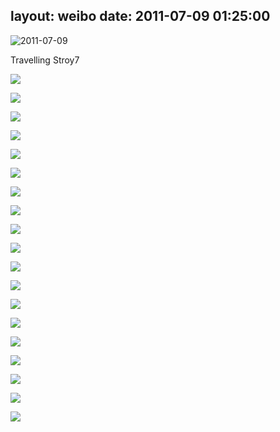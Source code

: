 layout: weibo
date: 2011-07-09 01:25:00
---
<meta name="referrer" content="no-referrer" />

<img src="/images/favicon.ico" style="float: left;"/> 2011-07-09

Travelling Stroy7

![](http://fmn.xnpic.com/fmn053/20110709/0125/p_large_Au9I_51060002248e5c73.jpg)

![](http://fmn.xnpic.com/fmn046/20110709/0125/p_large_V9kQ_50e6000228415c73.jpg)

![](http://fmn.xnpic.com/fmn051/20110709/0125/p_large_AmzL_5122000229c25c73.jpg)

![](http://fmn.rrfmn.com/fmn048/20110709/0120/p_large_Hhsi_5104000227e05c73.jpg)

![](http://fmn.rrfmn.com/fmn048/20110709/0120/p_large_NAD4_5122000229c15c73.jpg)

![](http://fmn.xnpic.com/fmn047/20110709/0120/p_large_RFgm_510b000224fb5c73.jpg)

![](http://fmn.xnpic.com/fmn051/20110709/0120/p_large_N21u_5130000229d45c73.jpg)

![](http://fmn.xnpic.com/fmn052/20110709/0120/p_large_BpNF_5122000229bf5c73.jpg)

![](http://fmn.xnpic.com/fmn047/20110709/0120/p_large_6DkF_510f000227ab5c73.jpg)

![](http://fmn.xnpic.com/fmn053/20110709/0120/p_large_bDaC_5112000226a85c73.jpg)

![](http://fmn.xnpic.com/fmn050/20110709/0120/p_large_eLMS_510f000227aa5c73.jpg)

![](http://fmn.rrfmn.com/fmn049/20110709/0120/p_large_l3Pi_5112000226a75c73.jpg)

![](http://fmn.xnpic.com/fmn053/20110709/0120/p_large_BZMJ_50e60002283b5c73.jpg)

![](http://fmn.xnpic.com/fmn050/20110709/0120/p_large_Ieya_50f5000227b85c73.jpg)

![](http://fmn.xnpic.com/fmn054/20110709/0120/p_large_amkn_510f000227a95c73.jpg)

![](http://fmn.xnpic.com/fmn055/20110709/0120/p_large_dEdk_50e10002284b5c73.jpg)

![](http://fmn.xnpic.com/fmn054/20110709/0120/p_large_4iHk_5104000227da5c73.jpg)

![](http://fmn.xnpic.com/fmn047/20110709/0120/p_large_7gN9_50eb0002255d5c73.jpg)

![](http://fmn.xnpic.com/fmn047/20110709/0120/p_large_YqWz_50f5000227b65c73.jpg)
